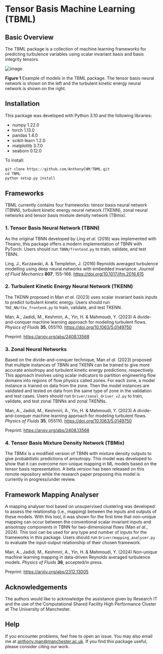 # Tensor Basis Machine Learning (TBML)

## Basic Overview
The TBML package is a collection of machine learning frameworks for predicting turbulence variables using scalar invariant basis and basis integrity tensors.

![image](https://github.com/user-attachments/assets/f475e160-cfce-41b0-a813-76982b5fc425)

**Figure 1** Example of models in the TBML package. The tensor basis neural network is shown on the left and the turbulent kinetic energy neural network is shown on the right.

## Installation
This package was developed with Python 3.10 and the following libraries:
- numpy 1.22.0
- torch 1.13.0
- pandas 1.4.0
- scikit-learn 1.2.0
- matplotlib 3.7.0
- seaborn 0.12.0

To install:
```python
git clone https://github.com/AnthonyCHM/TBML.git
cd TBML
python setup.py install
```

## Frameworks
TBML currently contains four frameworks: tensor basis neural network (TBNN), turbulent kinetic energy neural network (TKENN), zonal neural networks and tensor basis mixture density network (TBmix).

### 1. Tensor Basis Neural Network (TBNN)
As the original TBNN developed by Ling *et al.* (2016) was implemented with Theano, this package offers a modern implementation of TBNN with PyTorch. Users should run `TBNN/frontend.py` to train, validate, and test TBNN.

Ling, J., Kurzawski, A. & Templeton, J. (2016) Reynolds averaged turbulence modelling using deep neural networks with embedded invariance. *Journal of Fluid Mechanics* **807**, 155–166. https://doi.org/10.1017/jfm.2016.615

### 2. Turbulent Kinetic Energy Neural Network (TKENN)
The TKENN proposed in Man *et al.* (2023) uses scalar invariant basis inputs to predict turbulent kinetic energy. Users should run `TKE_NN/tke_frontend.py` to train, validate, and test TKENN.

Man, A., Jadidi, M., Keshmiri, A., Yin, H. & Mahmoudi, Y. (2023) A divide-and-conquer machine learning approach for modeling turbulent flows. *Physics of Fluids* **35**, 055110. https://doi.org/10.1063/5.0149750

Preprint: https://arxiv.org/abs/2408.13568

### 3. Zonal Neural Networks
Based on the divide-and-conquer technique, Man *et al.* (2023) proposed that multiple instances of TBNN and TKENN can be trained to give more accurate anisotropy and turbulent kinetic energy predictions, respectively. This approach involves using scalar indicators to partition engineering flow domains into regions of flow physics called zones. For each zone, a model instance is trained on data from the zone. Then the model instances are validated and tested on data from the same type of zone in the validation and test cases. Users should run `Driver/zonal_driver_v2.py` to train, validate, and test zonal TBNNs and zonal TKENNs.

Man, A., Jadidi, M., Keshmiri, A., Yin, H. & Mahmoudi, Y. (2023) A divide-and-conquer machine learning approach for modeling turbulent flows. *Physics of Fluids* **35**, 055110. https://doi.org/10.1063/5.0149750

Preprint: https://arxiv.org/abs/2408.13568

### 4. Tensor Basis Mixture Density Network (TBMix)
The TBMix is a modified version of TBNN with mixture density outputs to give probabilistic predictions of anisotropy. This model was developed to show that it can overcome non-unique mapping in ML models based on the tensor basis representation. A beta version has been released on this remote repository while the research paper proposing this model is currently in progress/under review.

## Framework Mapping Analyser
A mapping analyser tool based on unsupervised clustering was developed to assess the relationship (i.e., mapping) between the inputs and outputs of these models. With this tool, it was shown for the first time that non-unique mapping can occur between the conventional scalar invariant inputs and anisotropy components in TBNN for two-dimensional flows (Man *et al.*, 2024). This tool can be used for any type and number of inputs for the frameworks in this package. Users should run `Driver/mapping_analyser.py` to evaluate the input-output relationship of their chosen framework.

Man, A., Jadidi, M., Keshmiri, A., Yin, H. & Mahmoudi, Y. (2024) Non-unique machine learning mapping in data-driven Reynolds averaged turbulence models. *Physics of Fluids* **36**, accepted/in press.

Preprint: https://arxiv.org/abs/2312.13005

## Acknowledgements
The authors would like to acknowledge the assistance given by Research IT and the use of the Computational Shared Facility High Performance Cluster at The University of Manchester.

## Help
If you encounter problems, feel free to open an issue. You may also email me at anthony.man@manchester.ac.uk.
If you find this package useful, please consider citing our work.
